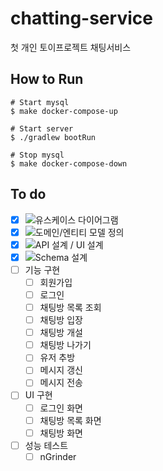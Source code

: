 # chatting-service
첫 개인 토이프로젝트 채팅서비스

## How to Run

```shell
# Start mysql
$ make docker-compose-up

# Start server
$ ./gradlew bootRun

# Stop mysql
$ make docker-compose-down
```

## To do
- [x] ![유스케이스 다이어그램](https://github.com/dmdwns2/chatting-service/issues/2)
- [x] ![도메인/엔티티 모델 정의](https://github.com/dmdwns2/chatting-service/issues/1) 
- [x] ![API 설계 / UI 설계](https://github.com/dmdwns2/chatting-service/issues/3)
- [x] ![Schema 설계](https://github.com/dmdwns2/chatting-service/issues/7)
- [ ] 기능 구현
  - [ ] 회원가입
  - [ ] 로그인
  - [ ] 채팅방 목록 조회
  - [ ] 채팅방 입장
  - [ ] 채팅방 개설
  - [ ] 채팅방 나가기
  - [ ] 유저 추방
  - [ ] 메시지 갱신
  - [ ] 메시지 전송
- [ ] UI 구현
  - [ ] 로그인 화면
  - [ ] 채팅방 목록 화면
  - [ ] 채팅방 화면
- [ ] 성능 테스트
  - [ ] nGrinder
